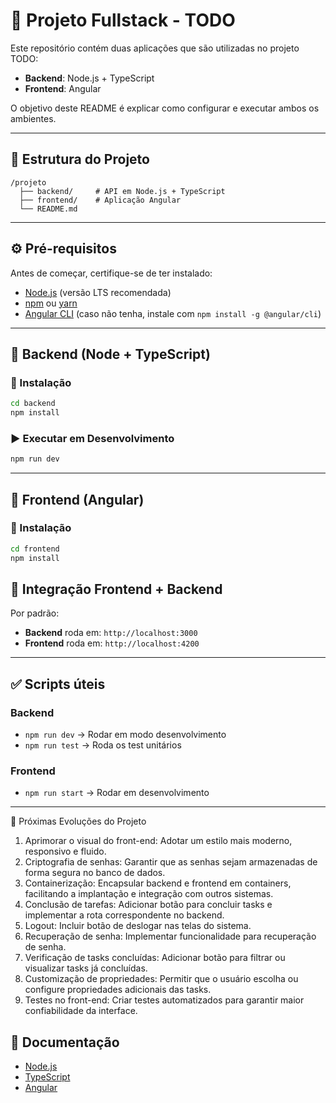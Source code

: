 # 📌 Projeto Fullstack - TODO

Este repositório contém duas aplicações que são utilizadas no projeto TODO:  
- **Backend**: Node.js + TypeScript  
- **Frontend**: Angular  

O objetivo deste README é explicar como configurar e executar ambos os ambientes.

---

## 📂 Estrutura do Projeto
```
/projeto
  ├── backend/     # API em Node.js + TypeScript
  ├── frontend/    # Aplicação Angular
  └── README.md
```

---

## ⚙️ Pré-requisitos

Antes de começar, certifique-se de ter instalado:

- [Node.js](https://nodejs.org/) (versão LTS recomendada)  
- [npm](https://www.npmjs.com/) ou [yarn](https://yarnpkg.com/)  
- [Angular CLI](https://angular.dev/tools/cli) (caso não tenha, instale com `npm install -g @angular/cli`)  

---

## 🚀 Backend (Node + TypeScript)

### 🔧 Instalação
```bash
cd backend
npm install
```

### ▶️ Executar em Desenvolvimento
```bash
npm run dev
```

---

## 🎨 Frontend (Angular)

### 🔧 Instalação
```bash
cd frontend
npm install
```
## 🔗 Integração Frontend + Backend

Por padrão:  
- **Backend** roda em: `http://localhost:3000`  
- **Frontend** roda em: `http://localhost:4200`  

---

## ✅ Scripts úteis

### Backend
- `npm run dev` → Rodar em modo desenvolvimento  
- `npm run test` → Roda os test unitários  

### Frontend
- `npm run start` → Rodar em desenvolvimento    

---

📝 Próximas Evoluções do Projeto

1. Aprimorar o visual do front-end: Adotar um estilo mais moderno, responsivo e fluido.
2. Criptografia de senhas: Garantir que as senhas sejam armazenadas de forma segura no banco de dados.
3. Containerização: Encapsular backend e frontend em containers, facilitando a implantação e integração com outros sistemas.
4. Conclusão de tarefas: Adicionar botão para concluir tasks e implementar a rota correspondente no backend.
5. Logout: Incluir botão de deslogar nas telas do sistema.
6. Recuperação de senha: Implementar funcionalidade para recuperação de senha.
7. Verificação de tasks concluídas: Adicionar botão para filtrar ou visualizar tasks já concluídas.
8. Customização de propriedades: Permitir que o usuário escolha ou configure propriedades adicionais das tasks.
9. Testes no front-end: Criar testes automatizados para garantir maior confiabilidade da interface.

## 📖 Documentação
- [Node.js](https://nodejs.org/)  
- [TypeScript](https://www.typescriptlang.org/)  
- [Angular](https://angular.dev/)  
